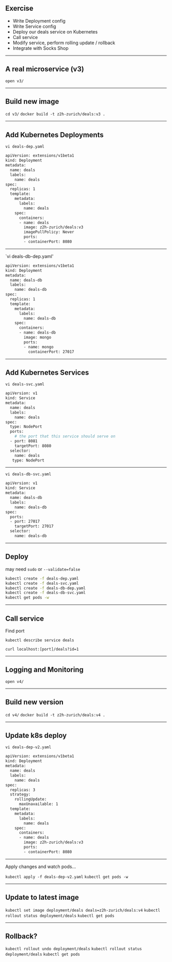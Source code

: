 ## Exercise

- Write Deployment config
- Write Service config
- Deploy our deals service on Kubernetes
- Call service
- Modify service, perform rolling update / rollback
- Integrate with Socks Shop

----

## A real microservice (v3)

`open v3/`

----

## Build new image

`cd v3/`
`docker build -t z2h-zurich/deals:v3 .`

----

## Add Kubernetes Deployments

`vi deals-dep.yaml`

```bash
apiVersion: extensions/v1beta1
kind: Deployment
metadata:
  name: deals
  labels:
    name: deals
spec:
  replicas: 1
  template:
    metadata:
      labels:
        name: deals
    spec:
      containers:
      - name: deals
        image: z2h-zurich/deals:v3
        imagePullPolicy: Never
        ports:
        - containerPort: 8080
```

----

`vi deals-db-dep.yaml'

```bash
apiVersion: extensions/v1beta1
kind: Deployment
metadata:
  name: deals-db
  labels:
    name: deals-db
spec:
  replicas: 1
  template:
    metadata:
      labels:
        name: deals-db
    spec:
      containers:
      - name: deals-db
        image: mongo
        ports:
        - name: mongo
          containerPort: 27017
```

----

## Add Kubernetes Services

`vi deals-svc.yaml`

```bash
apiVersion: v1
kind: Service
metadata:
  name: deals
  labels:
    name: deals
spec:
  type: NodePort
  ports:
    # the port that this service should serve on
  - port: 8081
    targetPort: 8080
  selector:
    name: deals
   type: NodePort
```

----

`vi deals-db-svc.yaml`

```bash
apiVersion: v1
kind: Service
metadata:
  name: deals-db
  labels:
    name: deals-db
spec:
  ports:
  - port: 27017
    targetPort: 27017
  selector:
    name: deals-db
```

----

## Deploy

may need `sudo` or `--validate=false`

```bash
kubectl create -f deals-dep.yaml
kubectl create -f deals-svc.yaml
kubectl create -f deals-db-dep.yaml
kubectl create -f deals-db-svc.yaml
kubectl get pods -w
```

----

## Call service

Find port

`kubectl describe service deals`

`curl localhost:[port]/deals?id=1`

----

## Logging and Monitoring

`open v4/`

----

## Build new version

`cd v4/`
`docker build -t z2h-zurich/deals:v4 .`

----

## Update k8s deploy

`vi deals-dep-v2.yaml`

```bash
apiVersion: extensions/v1beta1
kind: Deployment
metadata:
  name: deals
  labels:
    name: deals
spec:
  replicas: 3
  strategy:
    rollingUpdate:
      maxUnavailable: 1
  template:
    metadata:
      labels:
        name: deals
    spec:
      containers:
      - name: deals
        image: z2h-zurich/deals:v3
        ports:
        - containerPort: 8080
```

----

Apply changes and watch pods...

`kubectl apply -f deals-dep-v2.yaml`
`kubectl get pods -w`

----

## Update to latest image

`kubectl set image deployment/deals deals=z2h-zurich/deals:v4`
`kubectl rollout status deployment/deals`
`kubectl get pods`

----

## Rollback?

`kubectl rollout undo deployment/deals`
`kubectl rollout status deployment/deals`
`kubectl get pods`
